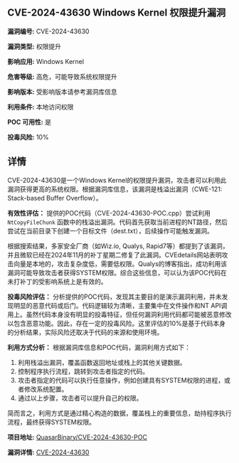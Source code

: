 ## CVE-2024-43630 Windows Kernel 权限提升漏洞

**漏洞编号:** CVE-2024-43630

**漏洞类型:** 权限提升

**影响应用:** Windows Kernel

**危害等级:** 高危，可能导致系统权限提升

**影响版本:** 受影响版本请参考漏洞库信息

**利用条件:** 本地访问权限

**POC 可用性:** 是

**投毒风险:** 10%

## 详情

CVE-2024-43630是一个Windows Kernel的权限提升漏洞，攻击者可以利用此漏洞获得更高的系统权限。根据漏洞库信息，该漏洞是栈溢出漏洞（CWE-121: Stack-based Buffer Overflow）。

**有效性评估：**
提供的POC代码（CVE-2024-43630-POC.cpp）尝试利用 `NtCopyFileChunk` 函数中的栈溢出漏洞。代码首先获取当前进程的NT路径，然后尝试在当前目录下创建一个目标文件（dest.txt），后续操作可能触发漏洞。

根据搜索结果，多家安全厂商（如Wiz.io, Qualys, Rapid7等）都提到了该漏洞，并且微软已经在2024年11月的补丁星期二修复了此漏洞。CVEdetails网站表明攻击向量是本地的，攻击复杂度低，需要低权限。Qualys的博客指出，成功利用该漏洞可能导致攻击者获得SYSTEM权限。综合这些信息，可以认为该POC代码在未打补丁的受影响系统上是有效的。

**投毒风险评估：**
分析提供的POC代码，发现其主要目的是演示漏洞利用，并未发现明显的恶意代码或后门。代码逻辑较为清晰，主要集中在文件操作和NT API调用上。虽然代码本身没有明显的投毒特征，但任何漏洞利用代码都可能被恶意修改以包含恶意功能。因此，存在一定的投毒风险。这里评估的10%是基于代码本身的分析结果，实际风险还取决于代码的来源和使用环境。

**利用方式分析：**
根据漏洞库信息和POC代码，漏洞利用方式如下：
1.  利用栈溢出漏洞，覆盖函数返回地址或栈上的其他关键数据。
2.  控制程序执行流程，跳转到攻击者指定的代码。
3.  攻击者指定的代码可以执行任意操作，例如创建具有SYSTEM权限的进程，或者修改系统配置。
4.  通过以上步骤，攻击者可以提升自己的权限。

简而言之，利用方式是通过精心构造的数据，覆盖栈上的重要信息，劫持程序执行流程，最终获得SYSTEM权限。

**项目地址:** [QuasarBinary/CVE-2024-43630-POC](https://github.com/QuasarBinary/CVE-2024-43630-POC)

**漏洞详情:** [CVE-2024-43630](https://nvd.nist.gov/vuln/detail/CVE-2024-43630)